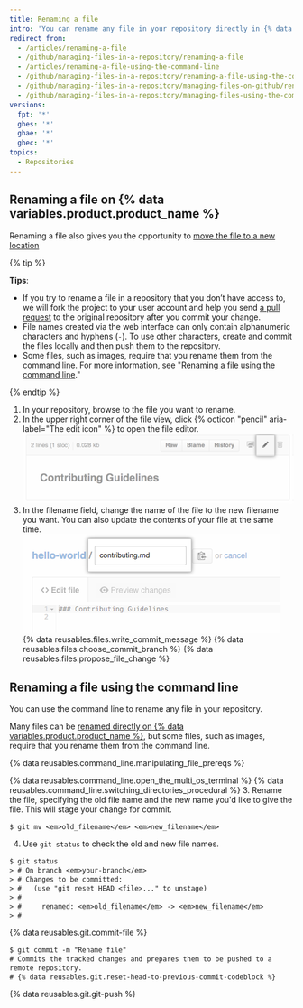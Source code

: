 ```yaml
---
title: Renaming a file
intro: 'You can rename any file in your repository directly in {% data variables.product.product_name %} or by using the command line.'
redirect_from:
  - /articles/renaming-a-file
  - /github/managing-files-in-a-repository/renaming-a-file
  - /articles/renaming-a-file-using-the-command-line
  - /github/managing-files-in-a-repository/renaming-a-file-using-the-command-line
  - /github/managing-files-in-a-repository/managing-files-on-github/renaming-a-file
  - /github/managing-files-in-a-repository/managing-files-using-the-command-line/renaming-a-file-using-the-command-line
versions:
  fpt: '*'
  ghes: '*'
  ghae: '*'
  ghec: '*'
topics:
  - Repositories
---
```


## Renaming a file on {% data variables.product.product_name %}

Renaming a file also gives you the opportunity to [move the file to a new location](/articles/moving-a-file-to-a-new-location)

{% tip %}

**Tips**:

- If you try to rename a file in a repository that you don’t have access to, we will fork the project to your user account and help you send [a pull request](/pull-requests/collaborating-with-pull-requests/proposing-changes-to-your-work-with-pull-requests/about-pull-requests) to the original repository after you commit your change.
- File names created via the web interface can only contain alphanumeric characters and hyphens (`-`). To use other characters, create and commit the files locally and then push them to the repository.
- Some files, such as images, require that you rename them from the command line. For more information, see "[Renaming a file using the command line](/articles/renaming-a-file-using-the-command-line)."

{% endtip %}

1. In your repository, browse to the file you want to rename.
2. In the upper right corner of the file view, click {% octicon "pencil" aria-label="The edit icon" %} to open the file editor.
![Edit file icon](/assets/images/help/repository/edit-file-icon.png)
3. In the filename field, change the name of the file to the new filename you want. You can also update the contents of your file at the same time.
![Editing a file name](/assets/images/help/repository/changing-file-name.png)
{% data reusables.files.write_commit_message %}
{% data reusables.files.choose_commit_branch %}
{% data reusables.files.propose_file_change %}

## Renaming a file using the command line 

You can use the command line to rename any file in your repository.

Many files can be [renamed directly on {% data variables.product.product_name %}](/articles/renaming-a-file), but some files, such as images, require that you rename them from the command line.

{% data reusables.command_line.manipulating_file_prereqs %}

{% data reusables.command_line.open_the_multi_os_terminal %}
{% data reusables.command_line.switching_directories_procedural %}
3. Rename the file, specifying the old file name and the new name you'd like to give the file. This will stage your change for commit.
  ```shell
  $ git mv <em>old_filename</em> <em>new_filename</em>
  ```
4. Use `git status` to check the old and new file names.
  ```shell
  $ git status
  > # On branch <em>your-branch</em>
  > # Changes to be committed:
  > #   (use "git reset HEAD <file>..." to unstage)
  > #
  > #     renamed: <em>old_filename</em> -> <em>new_filename</em>
  > #
  ```
{% data reusables.git.commit-file %}
  ```shell
  $ git commit -m "Rename file"
  # Commits the tracked changes and prepares them to be pushed to a remote repository.
  # {% data reusables.git.reset-head-to-previous-commit-codeblock %}
  ```
{% data reusables.git.git-push %}

